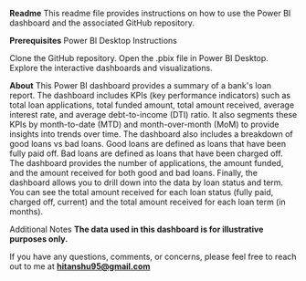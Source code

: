 **Readme**
This readme file provides instructions on how to use the Power BI dashboard and the associated GitHub repository.

**Prerequisites**
Power BI Desktop
Instructions

Clone the GitHub repository.
Open the .pbix file in Power BI Desktop.
Explore the interactive dashboards and visualizations.

**About**
This Power BI dashboard provides a summary of a bank's loan report. The dashboard includes KPIs (key performance indicators) such as total loan applications, total funded amount, total amount received, average interest rate, and average debt-to-income (DTI) ratio. It also segments these KPIs by month-to-date (MTD) and month-over-month (MoM) to provide insights into trends over time.
The dashboard also includes a breakdown of good loans vs bad loans. Good loans are defined as loans that have been fully paid off. Bad loans are defined as loans that have been charged off. The dashboard provides the number of applications, the amount funded, and the amount received for both good and bad loans.
Finally, the dashboard allows you to drill down into the data by loan status and term. 
You can see the total amount received for each loan status (fully paid, charged off, current) and the total amount received for each loan term (in months).


Additional Notes
**The data used in this dashboard is for illustrative purposes only.**

If you have any questions, comments, or concerns, please feel free to reach out to me at **hitanshu95@gmail.com**
